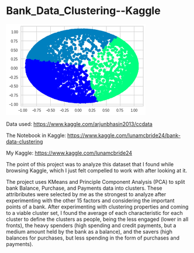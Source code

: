 # Bank_Data_Clustering--Kaggle

![Clustered Data](https://github.com/Luna-McBride/Kaggle_Personal_Projects/blob/master/Data%20Clustering/Bank_Data_Clustering/cluster.png)

Data used: https://www.kaggle.com/arjunbhasin2013/ccdata

The Notebook in Kaggle: https://www.kaggle.com/lunamcbride24/bank-data-clustering

My Kaggle: https://www.kaggle.com/lunamcbride24

The point of this project was to analyze this dataset that I found while browsing Kaggle, which I just felt compelled to work with after looking at it.

The project uses KMeans and Principle Component Analysis (PCA) to split bank Balance, Purchase, and Payments data into clusters. These attribributes were selected by me as the strongest to analyze after experimenting with the other 15 factors and considering the important points of a bank. After experimenting with clustering properties and coming to a viable cluster set, I found the average of each characteristic for each cluster to define the clusters as people, being the  less engaged (lower in all fronts), the heavy spenders (high spending and credit payments, but a medium amount held by the bank as a balance), and the savers (high balances for purchases, but less spending in the form of purchases and payments).
